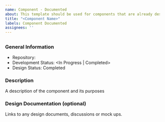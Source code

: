 ```yaml
---
name: Component - Documented
about: This template should be used for components that are already designed and mostly or fully developed and will soon be published to the component catalogue
title: "<Component Name>"
labels: Component Documented
assignees: ''
---
```


<!--
repo: <url>
development: <In Progress | Completed>
design: < In Progress | Completed>
-->
## <Component Name>

### General Information
- Repository: <url>
- Development Status: <In Progress | Completed>
- Design Status: Completed

### Description
A description of the component and its purposes

### Design Documentation (optional)
Links to any design documents, discussions or mock ups.
